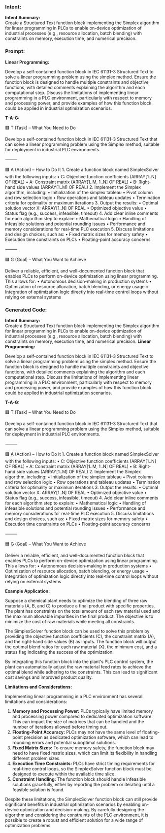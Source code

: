 ### Intent:
**Intent Summary:**  
Create a Structured Text function block implementing the Simplex algorithm for linear programming in PLCs to enable on-device optimization of industrial processes (e.g., resource allocation, batch blending) with constraints on memory, execution time, and numerical precision.

### Prompt:
**Linear Programming:**

Develop a self-contained function block in IEC 61131-3 Structured Text to solve a linear programming problem using the simplex method. Ensure the function block is designed to handle multiple constraints and objective functions, with detailed comments explaining the algorithm and each computational step. Discuss the limitations of implementing linear programming in a PLC environment, particularly with respect to memory and processing power, and provide examples of how this function block could be applied in industrial optimization scenarios.

**T-A-G:**

🟥 T (Task) – What You Need to Do

Develop a self-contained function block in IEC 61131-3 Structured Text that can solve a linear programming problem using the Simplex method, suitable for deployment in industrial PLC environments.

⸻

🟩 A (Action) – How to Do It
	1.	Create a function block named SimplexSolver with the following inputs:
	•	C: Objective function coefficients (ARRAY[1..N] OF REAL)
	•	A: Constraint matrix (ARRAY[1..M, 1..N] OF REAL)
	•	B: Right-hand side values (ARRAY[1..M] OF REAL)
	2.	Implement the Simplex algorithm, including:
	•	Initialization of the simplex tableau
	•	Pivot column and row selection logic
	•	Row operations and tableau updates
	•	Termination criteria for optimality or maximum iterations
	3.	Output the results:
	•	Optimal solution vector X: ARRAY[1..N] OF REAL
	•	Optimized objective value
	•	Status flag (e.g., success, infeasible, timeout)
	4.	Add clear inline comments for each algorithm step to explain:
	•	Mathematical logic
	•	Handling of infeasible solutions and potential rounding issues
	•	Performance and memory considerations for real-time PLC execution
	5.	Discuss limitations and design choices, such as:
	•	Fixed matrix sizes for memory safety
	•	Execution time constraints on PLCs
	•	Floating-point accuracy concerns

⸻

🟦 G (Goal) – What You Want to Achieve

Deliver a reliable, efficient, and well-documented function block that enables PLCs to perform on-device optimization using linear programming. This allows for:
	•	Autonomous decision-making in production systems
	•	Optimization of resource allocation, batch blending, or energy usage
	•	Integration of optimization logic directly into real-time control loops without relying on external systems

### Generated Code:
**Intent Summary:**  
Create a Structured Text function block implementing the Simplex algorithm for linear programming in PLCs to enable on-device optimization of industrial processes (e.g., resource allocation, batch blending) with constraints on memory, execution time, and numerical precision.
**Linear Programming:**

Develop a self-contained function block in IEC 61131-3 Structured Text to solve a linear programming problem using the simplex method. Ensure the function block is designed to handle multiple constraints and objective functions, with detailed comments explaining the algorithm and each computational step. Discuss the limitations of implementing linear programming in a PLC environment, particularly with respect to memory and processing power, and provide examples of how this function block could be applied in industrial optimization scenarios.

**T-A-G:**

🟥 T (Task) – What You Need to Do

Develop a self-contained function block in IEC 61131-3 Structured Text that can solve a linear programming problem using the Simplex method, suitable for deployment in industrial PLC environments.

⸻

🟩 A (Action) – How to Do It
	1.	Create a function block named SimplexSolver with the following inputs:
	•	C: Objective function coefficients (ARRAY[1..N] OF REAL)
	•	A: Constraint matrix (ARRAY[1..M, 1..N] OF REAL)
	•	B: Right-hand side values (ARRAY[1..M] OF REAL)
	2.	Implement the Simplex algorithm, including:
	•	Initialization of the simplex tableau
	•	Pivot column and row selection logic
	•	Row operations and tableau updates
	•	Termination criteria for optimality or maximum iterations
	3.	Output the results:
	•	Optimal solution vector X: ARRAY[1..N] OF REAL
	•	Optimized objective value
	•	Status flag (e.g., success, infeasible, timeout)
	4.	Add clear inline comments for each algorithm step to explain:
	•	Mathematical logic
	•	Handling of infeasible solutions and potential rounding issues
	•	Performance and memory considerations for real-time PLC execution
	5.	Discuss limitations and design choices, such as:
	•	Fixed matrix sizes for memory safety
	•	Execution time constraints on PLCs
	•	Floating-point accuracy concerns

⸻

🟦 G (Goal) – What You Want to Achieve

Deliver a reliable, efficient, and well-documented function block that enables PLCs to perform on-device optimization using linear programming. This allows for:
	•	Autonomous decision-making in production systems
	•	Optimization of resource allocation, batch blending, or energy usage
	•	Integration of optimization logic directly into real-time control loops without relying on external systems

**Example Application:**

Suppose a chemical plant needs to optimize the blending of three raw materials (A, B, and C) to produce a final product with specific properties. The plant has constraints on the total amount of each raw material used and the maximum allowable impurities in the final product. The objective is to minimize the cost of raw materials while meeting all constraints.

The SimplexSolver function block can be used to solve this problem by providing the objective function coefficients (C), the constraint matrix (A), and the right-hand side values (B) as inputs. The function block will output the optimal blend ratios for each raw material (X), the minimum cost, and a status flag indicating the success of the optimization.

By integrating this function block into the plant's PLC control system, the plant can automatically adjust the raw material feed rates to achieve the optimal blend while adhering to the constraints. This can lead to significant cost savings and improved product quality.

**Limitations and Considerations:**

Implementing linear programming in a PLC environment has several limitations and considerations:

1. **Memory and Processing Power:** PLCs typically have limited memory and processing power compared to dedicated optimization software. This can impact the size of matrices that can be handled and the number of iterations allowed before timing out.
2. **Floating-Point Accuracy:** PLCs may not have the same level of floating-point precision as dedicated optimization software, which can lead to rounding errors and potential suboptimal solutions.
3. **Fixed Matrix Sizes:** To ensure memory safety, the function block may need to have fixed matrix sizes, which can limit its flexibility in handling different problem sizes.
4. **Execution Time Constraints:** PLCs have strict timing requirements for real-time control loops, so the SimplexSolver function block must be designed to execute within the available time slice.
5. **Constraint Handling:** The function block should handle infeasible solutions gracefully, either by reporting the problem or iterating until a feasible solution is found.

Despite these limitations, the SimplexSolver function block can still provide significant benefits in industrial optimization scenarios by enabling on-device optimization and decision-making. By carefully designing the algorithm and considering the constraints of the PLC environment, it is possible to create a robust and efficient solution for a wide range of optimization problems.
